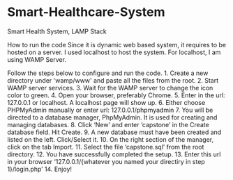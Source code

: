 # Smart-Healthcare-System
Smart Health System, LAMP Stack

How to run the code
Since it is dynamic web based system, it requires to be hosted on a server. I used localhost to host the system. For localhost, I am using WAMP Server.

Follow the steps below to configure and run the code. 1. Create a new directory under 'wamp/www' and paste all the files from the root. 2. Start WAMP server services. 3. Wait for the WAMP server to change the icon color to green. 4. Open your browser, preferably Chrome. 5. Enter in the url: 127.0.0.1 or localhost. A localhost page will show up. 6. Either choose PHPMyAdmin manually or enter url: 127.0.0.1/phpmyadmin 7. You will be directed to a database manager, PhpMyAdmin. It is used for creating and managing databases. 8. Click ‘New’ and enter ‘capstone’ in the Create database field. Hit Create. 9. A new database must have been created and listed on the left. Click/Select it. 10. On the right section of the manager, click on the tab Import. 11. Select the file ‘capstone.sql’ from the root directory. 12. You have successfully completed the setup. 13. Enter this url in your browser ‘127.0.0.1/{whatever you named your directiry in step 1}/login.php’ 14. Enjoy!
